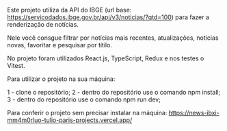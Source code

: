 Este projeto utiliza da API do IBGE (url base: https://servicodados.ibge.gov.br/api/v3/noticias/?qtd=100)
para fazer a renderização de notícias.

Nele você consgue filtrar por notícias mais recentes, atualizações, notícias novas, favoritar e pesquisar por títilo.

No projeto foram utilizados React.js, TypeScript, Redux e nos testes o Vitest.


Para utilizar o projeto na sua máquina:

1 - clone o repositório;
2 - dentro do repositório use o comando npm install;
3 - dentro do repositório use o comando npm run dev;

Para conferir o projeto sem precisar instalar na máquina: 
https://news-ibxi-mm4m0rluo-tulio-paris-projects.vercel.app/